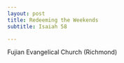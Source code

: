 ```yaml
---
layout: post
title: Redeeming the Weekends
subtitle: Isaiah 58

---
```


Fujian Evangelical Church (Richmond)
